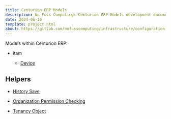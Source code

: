```yaml
---
title: Centurion ERP Models
description: No Fuss Computings Centurion ERP Models development documentation.
date: 2024-06-16
template: project.html
about: https://gitlab.com/nofusscomputing/infrastructure/configuration-management/centurion_erp
---
```


Models within Centurion ERP:

- itam

    - [Device](./itam_device.md)


## Helpers

- [History Save](./core_history_save.md)

- [Organization Permission Checking](./access_organization_permission_checking.md)

- [Tenancy Object](./tenancy_object.md)
